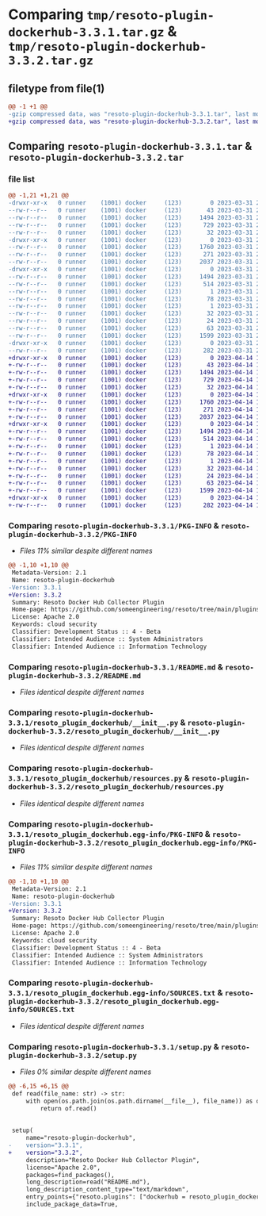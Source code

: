 # Comparing `tmp/resoto-plugin-dockerhub-3.3.1.tar.gz` & `tmp/resoto-plugin-dockerhub-3.3.2.tar.gz`

## filetype from file(1)

```diff
@@ -1 +1 @@
-gzip compressed data, was "resoto-plugin-dockerhub-3.3.1.tar", last modified: Fri Mar 31 23:52:50 2023, max compression
+gzip compressed data, was "resoto-plugin-dockerhub-3.3.2.tar", last modified: Fri Apr 14 16:16:47 2023, max compression
```

## Comparing `resoto-plugin-dockerhub-3.3.1.tar` & `resoto-plugin-dockerhub-3.3.2.tar`

### file list

```diff
@@ -1,21 +1,21 @@
-drwxr-xr-x   0 runner    (1001) docker     (123)        0 2023-03-31 23:52:50.986235 resoto-plugin-dockerhub-3.3.1/
--rw-r--r--   0 runner    (1001) docker     (123)       43 2023-03-31 23:51:10.000000 resoto-plugin-dockerhub-3.3.1/MANIFEST.in
--rw-r--r--   0 runner    (1001) docker     (123)     1494 2023-03-31 23:52:50.986235 resoto-plugin-dockerhub-3.3.1/PKG-INFO
--rw-r--r--   0 runner    (1001) docker     (123)      729 2023-03-31 23:51:10.000000 resoto-plugin-dockerhub-3.3.1/README.md
--rw-r--r--   0 runner    (1001) docker     (123)       32 2023-03-31 23:51:10.000000 resoto-plugin-dockerhub-3.3.1/requirements.txt
-drwxr-xr-x   0 runner    (1001) docker     (123)        0 2023-03-31 23:52:50.982235 resoto-plugin-dockerhub-3.3.1/resoto_plugin_dockerhub/
--rw-r--r--   0 runner    (1001) docker     (123)     1760 2023-03-31 23:51:10.000000 resoto-plugin-dockerhub-3.3.1/resoto_plugin_dockerhub/__init__.py
--rw-r--r--   0 runner    (1001) docker     (123)      271 2023-03-31 23:51:10.000000 resoto-plugin-dockerhub-3.3.1/resoto_plugin_dockerhub/config.py
--rw-r--r--   0 runner    (1001) docker     (123)     2037 2023-03-31 23:51:10.000000 resoto-plugin-dockerhub-3.3.1/resoto_plugin_dockerhub/resources.py
-drwxr-xr-x   0 runner    (1001) docker     (123)        0 2023-03-31 23:52:50.986235 resoto-plugin-dockerhub-3.3.1/resoto_plugin_dockerhub.egg-info/
--rw-r--r--   0 runner    (1001) docker     (123)     1494 2023-03-31 23:52:50.000000 resoto-plugin-dockerhub-3.3.1/resoto_plugin_dockerhub.egg-info/PKG-INFO
--rw-r--r--   0 runner    (1001) docker     (123)      514 2023-03-31 23:52:50.000000 resoto-plugin-dockerhub-3.3.1/resoto_plugin_dockerhub.egg-info/SOURCES.txt
--rw-r--r--   0 runner    (1001) docker     (123)        1 2023-03-31 23:52:50.000000 resoto-plugin-dockerhub-3.3.1/resoto_plugin_dockerhub.egg-info/dependency_links.txt
--rw-r--r--   0 runner    (1001) docker     (123)       78 2023-03-31 23:52:50.000000 resoto-plugin-dockerhub-3.3.1/resoto_plugin_dockerhub.egg-info/entry_points.txt
--rw-r--r--   0 runner    (1001) docker     (123)        1 2023-03-31 23:52:50.000000 resoto-plugin-dockerhub-3.3.1/resoto_plugin_dockerhub.egg-info/not-zip-safe
--rw-r--r--   0 runner    (1001) docker     (123)       32 2023-03-31 23:52:50.000000 resoto-plugin-dockerhub-3.3.1/resoto_plugin_dockerhub.egg-info/requires.txt
--rw-r--r--   0 runner    (1001) docker     (123)       24 2023-03-31 23:52:50.000000 resoto-plugin-dockerhub-3.3.1/resoto_plugin_dockerhub.egg-info/top_level.txt
--rw-r--r--   0 runner    (1001) docker     (123)       63 2023-03-31 23:52:50.986235 resoto-plugin-dockerhub-3.3.1/setup.cfg
--rw-r--r--   0 runner    (1001) docker     (123)     1599 2023-03-31 23:51:10.000000 resoto-plugin-dockerhub-3.3.1/setup.py
-drwxr-xr-x   0 runner    (1001) docker     (123)        0 2023-03-31 23:52:50.986235 resoto-plugin-dockerhub-3.3.1/test/
--rw-r--r--   0 runner    (1001) docker     (123)      282 2023-03-31 23:51:10.000000 resoto-plugin-dockerhub-3.3.1/test/test_config.py
+drwxr-xr-x   0 runner    (1001) docker     (123)        0 2023-04-14 16:16:47.764952 resoto-plugin-dockerhub-3.3.2/
+-rw-r--r--   0 runner    (1001) docker     (123)       43 2023-04-14 16:15:06.000000 resoto-plugin-dockerhub-3.3.2/MANIFEST.in
+-rw-r--r--   0 runner    (1001) docker     (123)     1494 2023-04-14 16:16:47.764952 resoto-plugin-dockerhub-3.3.2/PKG-INFO
+-rw-r--r--   0 runner    (1001) docker     (123)      729 2023-04-14 16:15:06.000000 resoto-plugin-dockerhub-3.3.2/README.md
+-rw-r--r--   0 runner    (1001) docker     (123)       32 2023-04-14 16:15:06.000000 resoto-plugin-dockerhub-3.3.2/requirements.txt
+drwxr-xr-x   0 runner    (1001) docker     (123)        0 2023-04-14 16:16:47.764952 resoto-plugin-dockerhub-3.3.2/resoto_plugin_dockerhub/
+-rw-r--r--   0 runner    (1001) docker     (123)     1760 2023-04-14 16:15:06.000000 resoto-plugin-dockerhub-3.3.2/resoto_plugin_dockerhub/__init__.py
+-rw-r--r--   0 runner    (1001) docker     (123)      271 2023-04-14 16:15:06.000000 resoto-plugin-dockerhub-3.3.2/resoto_plugin_dockerhub/config.py
+-rw-r--r--   0 runner    (1001) docker     (123)     2037 2023-04-14 16:15:06.000000 resoto-plugin-dockerhub-3.3.2/resoto_plugin_dockerhub/resources.py
+drwxr-xr-x   0 runner    (1001) docker     (123)        0 2023-04-14 16:16:47.764952 resoto-plugin-dockerhub-3.3.2/resoto_plugin_dockerhub.egg-info/
+-rw-r--r--   0 runner    (1001) docker     (123)     1494 2023-04-14 16:16:47.000000 resoto-plugin-dockerhub-3.3.2/resoto_plugin_dockerhub.egg-info/PKG-INFO
+-rw-r--r--   0 runner    (1001) docker     (123)      514 2023-04-14 16:16:47.000000 resoto-plugin-dockerhub-3.3.2/resoto_plugin_dockerhub.egg-info/SOURCES.txt
+-rw-r--r--   0 runner    (1001) docker     (123)        1 2023-04-14 16:16:47.000000 resoto-plugin-dockerhub-3.3.2/resoto_plugin_dockerhub.egg-info/dependency_links.txt
+-rw-r--r--   0 runner    (1001) docker     (123)       78 2023-04-14 16:16:47.000000 resoto-plugin-dockerhub-3.3.2/resoto_plugin_dockerhub.egg-info/entry_points.txt
+-rw-r--r--   0 runner    (1001) docker     (123)        1 2023-04-14 16:16:47.000000 resoto-plugin-dockerhub-3.3.2/resoto_plugin_dockerhub.egg-info/not-zip-safe
+-rw-r--r--   0 runner    (1001) docker     (123)       32 2023-04-14 16:16:47.000000 resoto-plugin-dockerhub-3.3.2/resoto_plugin_dockerhub.egg-info/requires.txt
+-rw-r--r--   0 runner    (1001) docker     (123)       24 2023-04-14 16:16:47.000000 resoto-plugin-dockerhub-3.3.2/resoto_plugin_dockerhub.egg-info/top_level.txt
+-rw-r--r--   0 runner    (1001) docker     (123)       63 2023-04-14 16:16:47.764952 resoto-plugin-dockerhub-3.3.2/setup.cfg
+-rw-r--r--   0 runner    (1001) docker     (123)     1599 2023-04-14 16:15:06.000000 resoto-plugin-dockerhub-3.3.2/setup.py
+drwxr-xr-x   0 runner    (1001) docker     (123)        0 2023-04-14 16:16:47.764952 resoto-plugin-dockerhub-3.3.2/test/
+-rw-r--r--   0 runner    (1001) docker     (123)      282 2023-04-14 16:15:06.000000 resoto-plugin-dockerhub-3.3.2/test/test_config.py
```

### Comparing `resoto-plugin-dockerhub-3.3.1/PKG-INFO` & `resoto-plugin-dockerhub-3.3.2/PKG-INFO`

 * *Files 11% similar despite different names*

```diff
@@ -1,10 +1,10 @@
 Metadata-Version: 2.1
 Name: resoto-plugin-dockerhub
-Version: 3.3.1
+Version: 3.3.2
 Summary: Resoto Docker Hub Collector Plugin
 Home-page: https://github.com/someengineering/resoto/tree/main/plugins/dockerhub
 License: Apache 2.0
 Keywords: cloud security
 Classifier: Development Status :: 4 - Beta
 Classifier: Intended Audience :: System Administrators
 Classifier: Intended Audience :: Information Technology
```

### Comparing `resoto-plugin-dockerhub-3.3.1/README.md` & `resoto-plugin-dockerhub-3.3.2/README.md`

 * *Files identical despite different names*

### Comparing `resoto-plugin-dockerhub-3.3.1/resoto_plugin_dockerhub/__init__.py` & `resoto-plugin-dockerhub-3.3.2/resoto_plugin_dockerhub/__init__.py`

 * *Files identical despite different names*

### Comparing `resoto-plugin-dockerhub-3.3.1/resoto_plugin_dockerhub/resources.py` & `resoto-plugin-dockerhub-3.3.2/resoto_plugin_dockerhub/resources.py`

 * *Files identical despite different names*

### Comparing `resoto-plugin-dockerhub-3.3.1/resoto_plugin_dockerhub.egg-info/PKG-INFO` & `resoto-plugin-dockerhub-3.3.2/resoto_plugin_dockerhub.egg-info/PKG-INFO`

 * *Files 11% similar despite different names*

```diff
@@ -1,10 +1,10 @@
 Metadata-Version: 2.1
 Name: resoto-plugin-dockerhub
-Version: 3.3.1
+Version: 3.3.2
 Summary: Resoto Docker Hub Collector Plugin
 Home-page: https://github.com/someengineering/resoto/tree/main/plugins/dockerhub
 License: Apache 2.0
 Keywords: cloud security
 Classifier: Development Status :: 4 - Beta
 Classifier: Intended Audience :: System Administrators
 Classifier: Intended Audience :: Information Technology
```

### Comparing `resoto-plugin-dockerhub-3.3.1/resoto_plugin_dockerhub.egg-info/SOURCES.txt` & `resoto-plugin-dockerhub-3.3.2/resoto_plugin_dockerhub.egg-info/SOURCES.txt`

 * *Files identical despite different names*

### Comparing `resoto-plugin-dockerhub-3.3.1/setup.py` & `resoto-plugin-dockerhub-3.3.2/setup.py`

 * *Files 0% similar despite different names*

```diff
@@ -6,15 +6,15 @@
 def read(file_name: str) -> str:
     with open(os.path.join(os.path.dirname(__file__), file_name)) as of:
         return of.read()
 
 
 setup(
     name="resoto-plugin-dockerhub",
-    version="3.3.1",
+    version="3.3.2",
     description="Resoto Docker Hub Collector Plugin",
     license="Apache 2.0",
     packages=find_packages(),
     long_description=read("README.md"),
     long_description_content_type="text/markdown",
     entry_points={"resoto.plugins": ["dockerhub = resoto_plugin_dockerhub:DockerHubCollectorPlugin"]},
     include_package_data=True,
```

